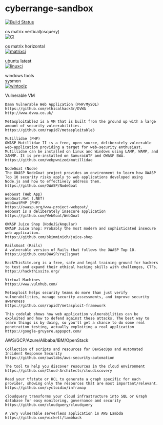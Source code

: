 # cyberrange-sandbox


[![Build Status](https://travis-ci.com/githubfoam/cyberrange-sandbox.svg?branch=dev)](https://travis-ci.com/githubfoam/cyberrange-sandbox)  


os matrix vertical(osquery)      
[![CI](https://github.com/githubfoam/cyberrange-sandbox/workflows/CI/badge.svg)](https://github.com/githubfoam/cyberrange-sandbox/actions?query=workflow%3A%22CI%22+branch%3Adev)    

os matrix horizontal    
[![matrixci](https://github.com/githubfoam/cyberrange-sandbox/workflows/matrixci/badge.svg)](https://github.com/githubfoam/cyberrange-sandbox/actions?query=workflow%3A%22matrixci%22+branch%3Adev)  

ubuntu latest  
[![linuxci](https://github.com/githubfoam/cyberrange-sandbox/workflows/linuxci/badge.svg)](https://github.com/githubfoam/cyberrange-sandbox/actions?query=workflow%3A%22linuxci%22+branch%3Adev)  

windows tools  
sysmon  
[![wintoolz](https://github.com/githubfoam/cyberrange-sandbox/workflows/wintoolz/badge.svg)](https://github.com/githubfoam/cyberrange-sandbox/actions?query=workflow%3A%22wintoolz%22+branch%3Adev)    

Vulnerable VM
~~~~
Damn Vulnerable Web Application (PHP/MySQL)
https://github.com/ethicalhack3r/DVWA
http://www.dvwa.co.uk/

Metasploitable3 is a VM that is built from the ground up with a large amount of security vulnerabilities. 
https://github.com/rapid7/metasploitable3

Mutillidae (PHP)
OWASP Mutillidae II is a free, open source, deliberately vulnerable web-application providing a target for web-security enthusiast. Mutillidae can be installed on Linux and Windows using LAMP, WAMP, and XAMMP. It is pre-installed on SamuraiWTF and OWASP BWA.
https://github.com/webpwnized/mutillidae

NodeGoat (Node)
The OWASP NodeGoat project provides an environment to learn how OWASP Top 10 security risks apply to web applications developed using Node.js and how to effectively address them.
https://github.com/OWASP/NodeGoat

WebGoat (Web App)
WebGoat.Net (.NET)
WebGoatPHP (PHP)
https://owasp.org/www-project-webgoat/
WebGoat is a deliberately insecure application 
https://github.com/WebGoat/WebGoat

OWASP Juice Shop (NodeJS/Angular)
OWASP Juice Shop: Probably the most modern and sophisticated insecure web application.
https://github.com/bkimminich/juice-shop

RailsGoat (Rails)
A vulnerable version of Rails that follows the OWASP Top 10.
https://github.com/OWASP/railsgoat
~~~~
~~~~
HackThisSite.org is a free, safe and legal training ground for hackers to test and expand their ethical hacking skills with challenges, CTFs,
https://hackthissite.org/

Virtual Machines
https://www.vulnhub.com/

Metasploit helps security teams do more than just verify vulnerabilities, manage security assessments, and improve security awareness
https://github.com/rapid7/metasploit-framework

This codelab shows how web application vulnerabilities can be exploited and how to defend against these attacks. The best way to learn things is by doing, so you'll get a chance to do some real penetration testing, actually exploiting a real application
https://google-gruyere.appspot.com/

~~~~
AWS/GCP/Azure/Alibaba/IBM/OpenStack
~~~~
Collection of scripts and resources for DevSecOps and Automated Incident Response Security
https://github.com/awslabs/aws-security-automation

The tool to help you discover resources in the cloud environment 
https://github.com/Cloud-Architects/cloudiscovery

Read your tfstate or HCL to generate a graph specific for each provider, showing only the resources that are most important/relevant. 
https://github.com/cycloidio/inframap

cloudquery transforms your cloud infrastructure into SQL or Graph database for easy monitoring, governance and security
https://github.com/cloudquery/cloudquery

A very vulnerable serverless application in AWS Lambda 
https://github.com/wickett/lambhack
~~~~
